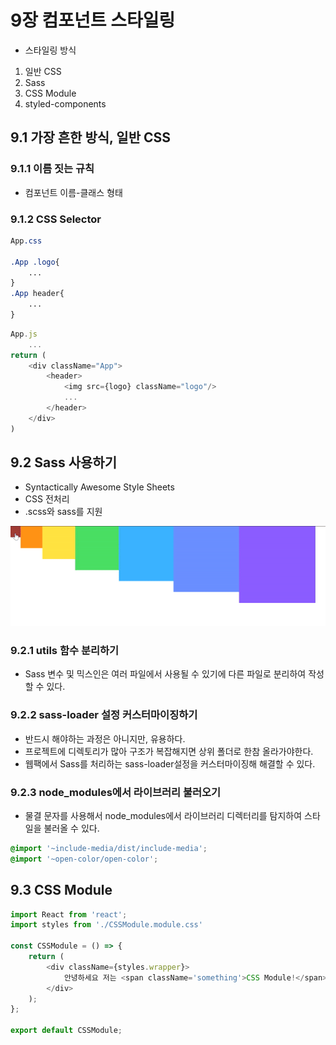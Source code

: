 # 9장 컴포넌트 스타일링
- 스타일링 방식
1. 일반 CSS
2. Sass
3. CSS Module
4. styled-components
## 9.1 가장 흔한 방식, 일반 CSS
### 9.1.1 이름 짓는 규칙
- 컴포넌트 이름-클래스 형태
### 9.1.2 CSS Selector
```css
App.css

.App .logo{
    ...
}
.App header{
    ...
}
```
```javascript
App.js
    ...
return (
    <div className="App">
        <header>
            <img src={logo} className="logo"/>
            ...
        </header>    
    </div>
)
```

## 9.2 Sass 사용하기
- Syntactically Awesome Style Sheets
- CSS 전처리
- .scss와 sass를 지원

![2024-06-25195817.gif](2024-06-25195817.gif)

### 9.2.1 utils 함수 분리하기
- Sass 변수 및 믹스인은 여러 파일에서 사용될 수 있기에 다른 파일로 분리하여 작성할 수 있다.

### 9.2.2 sass-loader 설정 커스터마이징하기
- 반드시 해야하는 과정은 아니지만, 유용하다.
- 프로젝트에 디렉토리가 많아 구조가 복잡해지면 상위 폴더로 한참 올라가야한다.
- 웹팩에서 Sass를 처리하는 sass-loader설정을 커스터마이징해 해결할 수 있다.

### 9.2.3 node_modules에서 라이브러리 불러오기
- 물결 문자를 사용해서 node_modules에서 라이브러리 디렉터리를 탐지하여 스타일을 불러올 수 있다.
```scss
@import '~include-media/dist/include-media';
@import '~open-color/open-color';
```


## 9.3 CSS Module
```javascript
import React from 'react';
import styles from './CSSModule.module.css'

const CSSModule = () => {
    return (
        <div className={styles.wrapper}>
            안녕하세요 저는 <span className='something'>CSS Module!</span>
        </div>
    );
};

export default CSSModule;
```